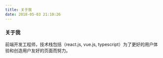 ```yaml
---
title: 关于我
date: 2018-05-03 21:10:26
---
```


>

### 关于我

前端开发工程师，技术栈包括（react.js, vue.js, typescript）为了更好的用户体验和创造用户友好的页面而努力。




